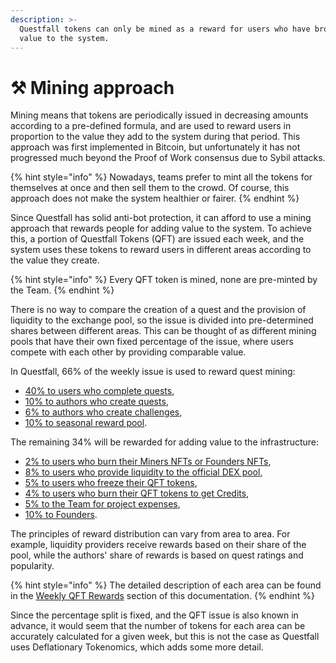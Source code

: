```yaml
---
description: >-
  Questfall tokens can only be mined as a reward for users who have brought
  value to the system.
---
```


# ⚒️ Mining approach

Mining means that tokens are periodically issued in decreasing amounts according to a pre-defined formula, and are used to reward users in proportion to the value they add to the system during that period. This approach was first implemented in Bitcoin, but unfortunately it has not progressed much beyond the Proof of Work consensus due to Sybil attacks.

{% hint style="info" %}
Nowadays, teams prefer to mint all the tokens for themselves at once and then sell them to the crowd. Of course, this approach does not make the system healthier or fairer.
{% endhint %}

Since Questfall has solid anti-bot protection, it can afford to use a mining approach that rewards people for adding value to the system. To achieve this, a portion of Questfall Tokens (QFT) are issued each week, and the system uses these tokens to reward users in different areas according to the value they create.

{% hint style="info" %}
Every QFT token is mined, none are pre-minted by the Team.
{% endhint %}

There is no way to compare the creation of a quest and the provision of liquidity to the exchange pool, so the issue is divided into pre-determined shares between different areas. This can be thought of as different mining pools that have their own fixed percentage of the issue, where users compete with each other by providing comparable value.

In Questfall, 66% of the weekly issue is used to reward quest mining:

* [40% to users who complete quests](../weekly-qft-rewards/quest-completion-40.md),
* [10% to authors who create quests](../weekly-qft-rewards/quest-creation-10.md),
* [6% to authors who create challenges](../weekly-qft-rewards/challenge-creation-6.md),
* [10% to seasonal reward pool](../weekly-qft-rewards/season-rewards-10.md).

The remaining 34% will be rewarded for adding value to the infrastructure:

* [2% to users who burn their Miners NFTs or Founders NFTs](../weekly-qft-rewards/nft-burning-2.md),
* [8% to users who provide liquidity to the official DEX pool](../weekly-qft-rewards/liquidity-providers-8.md),
* [5% to users who freeze their QFT tokens](../weekly-qft-rewards/qft-freezing-5.md),
* [4% to users who burn their QFT tokens to get Credits](../weekly-qft-rewards/qft-burning-4.md),
* [5% to the Team for project expenses](../weekly-qft-rewards/project-expenses-5.md),
* [10% to Founders](../weekly-qft-rewards/founders-revenue-10.md).

The principles of reward distribution can vary from area to area. For example, liquidity providers receive rewards based on their share of the pool, while the authors' share of rewards is based on quest ratings and popularity.&#x20;

{% hint style="info" %}
The detailed description of each area can be found in the [Weekly QFT Rewards](broken-reference) section of this documentation.
{% endhint %}

Since the percentage split is fixed, and the QFT issue is also known in advance, it would seem that the number of tokens for each area can be accurately calculated for a given week, but this is not the case as Questfall uses Deflationary Tokenomics, which adds some more detail.
